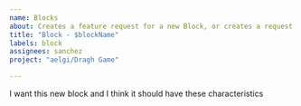 ```yaml
---
name: Blocks
about: Creates a feature request for a new Block, or creates a request for a refinement to a block
title: "Block - $blockName"
labels: block
assignees: sanchez
project: "aelgi/Dragh Game"

---
```


I want this new block and I think it should have these characteristics
